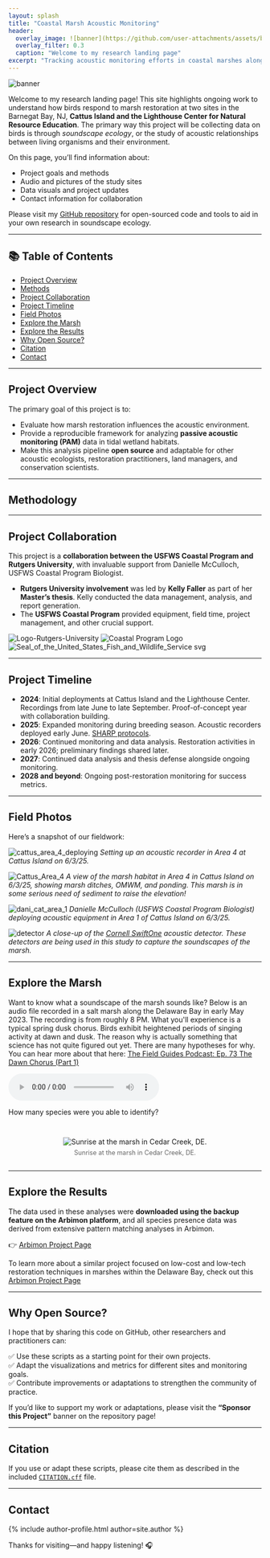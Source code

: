```yaml
---
layout: splash
title: "Coastal Marsh Acoustic Monitoring"
header:
  overlay_image: ![banner](https://github.com/user-attachments/assets/bb054cc6-919d-428d-b5f2-4409eff76ab7)
  overlay_filter: 0.3
  caption: "Welcome to my research landing page"
excerpt: "Tracking acoustic monitoring efforts in coastal marshes along the Delaware and Barnegat Bays."
---
```

![banner](https://github.com/user-attachments/assets/57cf5a0d-2a7e-42cc-8f21-9cba5df74dae)

Welcome to my research landing page! This site highlights ongoing work to understand how birds respond to marsh restoration at two sites in the Barnegat Bay, NJ, **Cattus Island and the Lighthouse Center for Natural Resource Education**. The primary way this project will be collecting data on birds is through *soundscape ecology*, or the study of acoustic relationships between living organisms and their environment. 

On this page, you’ll find information about:

- Project goals and methods
- Audio and pictures of the study sites
- Data visuals and project updates
- Contact information for collaboration

Please visit my [GitHub repository](https://github.com/kellyfaller/Coastal-Marsh-Acoustic-Monitoring-Analysis) for open-sourced code and tools to aid in your own research in soundscape ecology.

---

## 📚 Table of Contents
- [Project Overview](#project-overview)
- [Methods](#methodology)
- [Project Collaboration](#project-collaboration)
- [Project Timeline](#project-timeline)
- [Field Photos](#field-photos)
- [Explore the Marsh](#explore-the-marsh)
- [Explore the Results](#explore-the-results)
- [Why Open Source?](#why-open-source)
- [Citation](#citation)
- [Contact](#contact)

---

## Project Overview
The primary goal of this project is to:
- Evaluate how marsh restoration influences the acoustic environment.
- Provide a reproducible framework for analyzing **passive acoustic monitoring (PAM)** data in tidal wetland habitats.
- Make this analysis pipeline **open source** and adaptable for other acoustic ecologists, restoration practitioners, land managers, and conservation scientists.

---

## Methodology

<!-- Add methods here and links to the documentation -->
---

## Project Collaboration
This project is a **collaboration between the USFWS Coastal Program and Rutgers University**, with invaluable support from Danielle McCulloch, USFWS Coastal Program Biologist.

- **Rutgers University involvement** was led by **Kelly Faller** as part of her **Master’s thesis**. Kelly conducted the data management, analysis, and report generation.
- The **USFWS Coastal Program** provided equipment, field time, project management, and other crucial support.
  
![Logo-Rutgers-University](https://github.com/user-attachments/assets/1aebd824-cd45-4858-8b44-491ba4f2e531)
![Coastal Program Logo](https://github.com/user-attachments/assets/6b9ac4e6-4c64-4760-916d-b4e1bc581400)
![Seal_of_the_United_States_Fish_and_Wildlife_Service svg](https://github.com/user-attachments/assets/d381bc29-eacc-4c65-b012-c19ff6e175d9)

---

## Project Timeline
<ul class="timeline">
  <li><strong>2024</strong>: Initial deployments at Cattus Island and the Lighthouse Center. Recordings from late June to late September. Proof-of-concept year with collaboration building.</li>
  <li><strong>2025</strong>: Expanded monitoring during breeding season. Acoustic recorders deployed early June. <a href="https://www.tidalmarshbirds.org/index.php/publicly-availablr-products/products/vegatation-sampling-protocols/marsh-survey-protocols/221-sharp-callbacksurvey-protocol-2025/file">SHARP protocols</a>.</li>
  <li><strong>2026</strong>: Continued monitoring and data analysis. Restoration activities in early 2026; preliminary findings shared later.</li>
  <li><strong>2027</strong>: Continued data analysis and thesis defense alongside ongoing monitoring.</li>
  <li><strong>2028 and beyond</strong>: Ongoing post-restoration monitoring for success metrics.</li>
</ul>

---

## Field Photos

Here’s a snapshot of our fieldwork:

![cattus_area_4_deploying](https://github.com/user-attachments/assets/86df0eb6-673c-41a9-bfed-7b3acd77629a)
*Setting up an acoustic recorder in Area 4 at Cattus Island on 6/3/25.*

![Cattus_Area_4](https://github.com/user-attachments/assets/b1992b8e-54f1-400d-954f-adbe2d036bbe)
*A view of the marsh habitat in Area 4 in Cattus Island  on 6/3/25, showing marsh ditches, OMWM, and ponding. This marsh is in some serious need of sediment to raise the elevation!*

![dani_cat_area_1](https://github.com/user-attachments/assets/671718ae-0543-462a-9f9b-70ede2b11746)
*Danielle McCulloch (USFWS Coastal Program Biologist) deploying acoustic equipment in Area 1 of Cattus Island on 6/3/25.*

![detector](https://github.com/user-attachments/assets/e064cbfd-c55c-4438-8b9c-0551cd1f13dc)
*A close-up of the [Cornell SwiftOne](https://www.birds.cornell.edu/ccb/swift/) acoustic detector. These detectors are being used in this study to capture the soundscapes of the marsh.*

---

## Explore the Marsh
<!-- Add info about the marsh/what it needs for restoration/what restoration is happening and why, audio samples, or field notes here -->

Want to know what a soundscape of the marsh sounds like? Below is an audio file recorded in a salt marsh along the Delaware Bay in early May 2023. The recording is from roughly 8 PM. What you'll experience is a typical spring dusk chorus. Birds exhibit heightened periods of singing activity at dawn and dusk. The reason why is actually something that science has not quite figured out yet. There are many hypotheses for why. You can hear more about that here: [The Field Guides Podcast: Ep. 73 The Dawn Chorus (Part 1)](https://www.thefieldguidespodcast.com/new-blog/2024/8/24/ep-67-fishers-in-the-field-a-hike-with-carnivore-researcher-dr-scott-lapoint-cjfme-5z8gz-em7y6-w4f4x)

<audio controls>
  <source src="https://kellyfaller.github.io/Coastal-Marsh-Acoustic-Monitoring-Analysis/Audio/SMM02_20230503_201002_2.wav" type="audio/wav">
  Your browser does not support the audio element.
</audio>

How many species were you able to identify?

<div style="margin: 2em 0; text-align: center;">
  <figure>
    <img src="https://github.com/user-attachments/assets/818f87db-1421-4083-b80f-c68900e0a3c6" alt="Sunrise at the marsh in Cedar Creek, DE." style="max-width: 100%; height: auto; margin-top: 1em;">
    <figcaption style="font-size: 0.9em; color: #666; margin-top: 0.5em;">
      Sunrise at the marsh in Cedar Creek, DE.
    </figcaption>
  </figure>
</div>

---

## Explore the Results
The data used in these analyses were **downloaded using the backup feature on the Arbimon platform**, and all species presence data was derived from extensive pattern matching analyses in Arbimon.

👉 [Arbimon Project Page](https://arbimon.org/p/salt-marsh-restoration-soundscape-project/overview)

To learn more about a similar project focused on low-cost and low-tech restoration techniques in marshes within the Delaware Bay, check out this [Arbimon Project Page](https://arbimon.org/p/glades-restoration-soundscape-project/overview)

---

## Why Open Source?
I hope that by sharing this code on GitHub, other researchers and practitioners can:

✅ Use these scripts as a starting point for their own projects.  
✅ Adapt the visualizations and metrics for different sites and monitoring goals.  
✅ Contribute improvements or adaptations to strengthen the community of practice.

If you’d like to support my work or adaptations, please visit the **“Sponsor this Project”** banner on the repository page!

---

## Citation
If you use or adapt these scripts, please cite them as described in the included [`CITATION.cff`](Docs/CITATION.cff) file.

---

## Contact

{% include author-profile.html author=site.author %}


Thanks for visiting—and happy listening! 🎧
